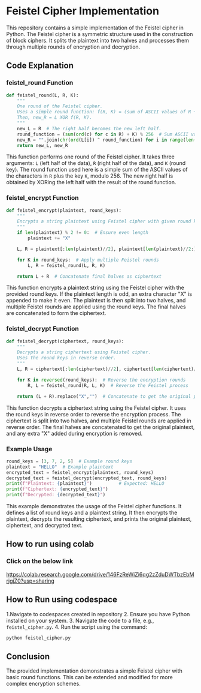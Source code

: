 # Feistel Cipher Implementation

This repository contains a simple implementation of the Feistel cipher in Python. The Feistel cipher is a symmetric structure used in the construction of block ciphers. It splits the plaintext into two halves and processes them through multiple rounds of encryption and decryption.

## Code Explanation

### feistel_round Function

```python
def feistel_round(L, R, K):
    """
    One round of the Feistel cipher.
    Uses a simple round function: f(R, K) = (sum of ASCII values of R + K) % 256.
    Then, new_R = L XOR f(R, K).
    """
    new_L = R  # The right half becomes the new left half.
    round_function = (sum(ord(c) for c in R) + K) % 256  # Sum ASCII values of R and add key
    new_R = "".join(chr(ord(L[i]) ^ round_function) for i in range(len(L)))  # XOR operation
    return new_L, new_R
```

This function performs one round of the Feistel cipher. It takes three arguments: `L` (left half of the data), `R` (right half of the data), and `K` (round key). The round function used here is a simple sum of the ASCII values of the characters in `R` plus the key `K`, modulo 256. The new right half is obtained by XORing the left half with the result of the round function.

### feistel_encrypt Function

```python
def feistel_encrypt(plaintext, round_keys):
    """
    Encrypts a string plaintext using Feistel cipher with given round keys.
    """
    if len(plaintext) % 2 != 0:  # Ensure even length
        plaintext += "X"

    L, R = plaintext[:len(plaintext)//2], plaintext[len(plaintext)//2:]  # Split into two halves

    for K in round_keys:  # Apply multiple Feistel rounds
        L, R = feistel_round(L, R, K)

    return L + R  # Concatenate final halves as ciphertext
```

This function encrypts a plaintext string using the Feistel cipher with the provided round keys. If the plaintext length is odd, an extra character "X" is appended to make it even. The plaintext is then split into two halves, and multiple Feistel rounds are applied using the round keys. The final halves are concatenated to form the ciphertext.

### feistel_decrypt Function

```python
def feistel_decrypt(ciphertext, round_keys):
    """
    Decrypts a string ciphertext using Feistel cipher.
    Uses the round keys in reverse order.
    """
    L, R = ciphertext[:len(ciphertext)//2], ciphertext[len(ciphertext)//2:]  # Split into two halves

    for K in reversed(round_keys):  # Reverse the encryption rounds
        R, L = feistel_round(R, L, K)  # Reverse the Feistel process

    return (L + R).replace("X","")  # Concatenate to get the original plaintext
```

This function decrypts a ciphertext string using the Feistel cipher. It uses the round keys in reverse order to reverse the encryption process. The ciphertext is split into two halves, and multiple Feistel rounds are applied in reverse order. The final halves are concatenated to get the original plaintext, and any extra "X" added during encryption is removed.

### Example Usage

```python
round_keys = [3, 7, 2, 5]  # Example round keys
plaintext = "HELLO"  # Example plaintext
encrypted_text = feistel_encrypt(plaintext, round_keys)
decrypted_text = feistel_decrypt(encrypted_text, round_keys)
print(f"Plaintext: {plaintext}")          # Expected: HELLO
print(f"Ciphertext: {encrypted_text}")
print(f"Decrypted: {decrypted_text}")
```

This example demonstrates the usage of the Feistel cipher functions. It defines a list of round keys and a plaintext string. It then encrypts the plaintext, decrypts the resulting ciphertext, and prints the original plaintext, ciphertext, and decrypted text.

## How to run using colab
### Click on the below link

https://colab.research.google.com/drive/146FzReWiZi6qg2zZduDWTbzEbMrjgjZ0?usp=sharing

## How to Run using codespace

1.Navigate to codespaces created in repository
2. Ensure you have Python installed on your system.
3. Navigate the code to a file, e.g., `feistel_cipher.py`.
4. Run the script using the command:
   ```sh
   python feistel_cipher.py
   ```

## Conclusion

The provided implementation demonstrates a simple Feistel cipher with basic round functions. This can be extended and modified for more complex encryption schemes.




